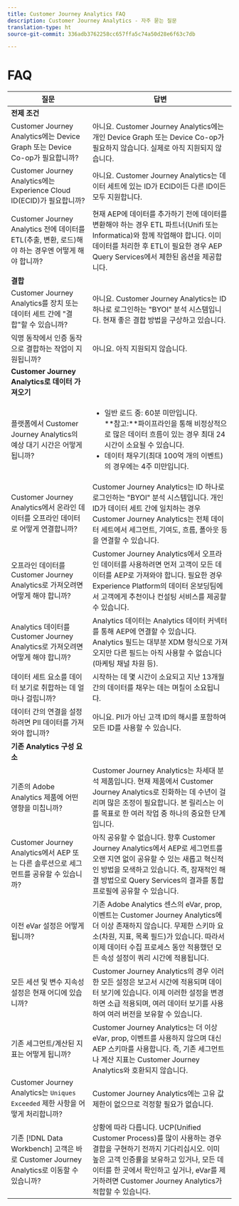 ```yaml
---
title: Customer Journey Analytics FAQ
description: Customer Journey Analytics - 자주 묻는 질문
translation-type: ht
source-git-commit: 336adb3762258cc657ffa5c74a50d28e6f63c7db

---
```



# FAQ

| 질문 | 답변 |
|---|---|
| **전제 조건** |  |
| Customer Journey Analytics에는 Device Graph 또는 Device Co-op가 필요합니까? | 아니요. Customer Journey Analytics에는 개인 Device Graph 또는 Device Co-op가 필요하지 않습니다. 실제로 아직 지원되지 않습니다. |
| Customer Journey Analytics에는 Experience Cloud ID(ECID)가 필요합니까? | 아니요. Customer Journey Analytics는 데이터 세트에 있는 ID가 ECID이든 다른 ID이든 모두 지원합니다. |
| Customer Journey Analytics 전에 데이터를 ETL(추출, 변환, 로드)해야 하는 경우엔 어떻게 해야 합니까? | 현재 AEP에 데이터를 추가하기 전에 데이터를 변환해야 하는 경우 ETL 파트너(Unifi 또는 Informatica)와 함께 작업해야 합니다. 이미 데이터를 처리한 후 ETL이 필요한 경우 AEP Query Services에서 제한된 옵션을 제공합니다. |
| **결합** |  |
| Customer Journey Analytics를 장치 또는 데이터 세트 간에 &quot;결합&quot;할 수 있습니까? | 아니요. Customer Journey Analytics는 ID 하나로 로그인하는 &quot;BYOI&quot; 분석 시스템입니다. 현재 좋은 결합 방법을 구상하고 있습니다. |
| 익명 동작에서 인증 동작으로 결합하는 작업이 지원됩니까? | 아니요. 아직 지원되지 않습니다. |
| **Customer Journey Analytics로 데이터 가져오기** |  |
| 플랫폼에서 Customer Journey Analytics의 예상 대기 시간은 어떻게 됩니까? | <ul><li>일반 로드 중: 60분 미만입니다. <br>**참고:**파이프라인을 통해 비정상적으로 많은 데이터 흐름이 있는 경우 최대 24시간이 소요될 수 있습니다.</li><li>데이터 채우기(최대 100억 개의 이벤트)의 경우에는 4주 미만입니다.</li></ul> |
| Customer Journey Analytics에서 온라인 데이터를 오프라인 데이터로 어떻게 연결합니까? | Customer Journey Analytics는 ID 하나로 로그인하는 &quot;BYOI&quot; 분석 시스템입니다. 개인 ID가 데이터 세트 간에 일치하는 경우 Customer Journey Analytics는 전체 데이터 세트에서 세그먼트, 기여도, 흐름, 폴아웃 등을 연결할 수 있습니다. |
| 오프라인 데이터를 Customer Journey Analytics로 가져오려면 어떻게 해야 합니까? | Customer Journey Analytics에서 오프라인 데이터를 사용하려면 먼저 고객이 모든 데이터를 AEP로 가져와야 합니다. 필요한 경우 Experience Platform의 데이터 온보딩팀에서 고객에게 추천이나 컨설팅 서비스를 제공할 수 있습니다. |
| Analytics 데이터를 Customer Journey Analytics로 가져오려면 어떻게 해야 합니까? | Analytics 데이터는 Analytics 데이터 커넥터를 통해 AEP에 연결할 수 있습니다. Analytics 필드는 대부분 XDM 형식으로 가져오지만 다른 필드는 아직 사용할 수 없습니다(마케팅 채널 차원 등). |
| 데이터 세트 요소를 데이터 보기로 취합하는 데 얼마나 걸립니까? | 시작하는 데 몇 시간이 소요되고 지난 13개월간의 데이터를 채우는 데는 며칠이 소요됩니다. |
| 데이터 간의 연결을 설정하려면 PII 데이터를 가져와야 합니까? | 아니요. PII가 아닌 고객 ID의 해시를 포함하여 모든 ID를 사용할 수 있습니다. |
| **기존 Analytics 구성 요소** |  |
| 기존의 Adobe Analytics 제품에 어떤 영향을 미칩니까? | Customer Journey Analytics는 차세대 분석 제품입니다. 현재 제품에서 Customer Journey Analytics로 진화하는 데 수년이 걸리며 많은 조정이 필요합니다. 본 릴리스는 이를 목표로 한 여러 작업 중 하나의 중요한 단계입니다. |
| Customer Journey Analytics에서 AEP 또는 다른 솔루션으로 세그먼트를 공유할 수 있습니까? | 아직 공유할 수 없습니다. 향후 Customer Journey Analytics에서 AEP로 세그먼트를 오랜 지연 없이 공유할 수 있는 새롭고 혁신적인 방법을 모색하고 있습니다. 즉, 잠재적인 해결 방법으로 Query Services의 결과를 통합 프로필에 공유할 수 있습니다. |
| 이전 eVar 설정은 어떻게 됩니까? | 기존 Adobe Analytics 센스의 eVar, prop, 이벤트는 Customer Journey Analytics에 더 이상 존재하지 않습니다. 무제한 스키마 요소(차원, 지표, 목록 필드)가 있습니다. 따라서 이제 데이터 수집 프로세스 동안 적용했던 모든 속성 설정이 쿼리 시간에 적용됩니다. |
| 모든 세션 및 변수 지속성 설정은 현재 어디에 있습니까? | Customer Journey Analytics의 경우 이러한 모든 설정은 보고서 시간에 적용되며 데이터 보기에 있습니다. 이제 이러한 설정을 변경하면 소급 적용되며, 여러 데이터 보기를 사용하여 여러 버전을 보유할 수 있습니다. |
| 기존 세그먼트/계산된 지표는 어떻게 됩니까? | Customer Journey Analytics는 더 이상 eVar, prop, 이벤트를 사용하지 않으며 대신 AEP 스키마를 사용합니다. 즉, 기존 세그먼트나 계산 지표는 Customer Journey Analytics와 호환되지 않습니다. |
| Customer Journey Analytics는 `Uniques Exceeded` 제한 사항을 어떻게 처리합니까? | Customer Journey Analytics에는 고유 값 제한이 없으므로 걱정할 필요가 없습니다. |
| 기존 [!DNL Data Workbench] 고객은 바로 Customer Journey Analytics로 이동할 수 있습니까? | 상황에 따라 다릅니다. UCP(Unified Customer Process)를 많이 사용하는 경우 결합을 구현하기 전까지 기다리십시오. 이미 높은 고객 인증률을 보유하고 있거나, 모든 데이터를 한 곳에서 확인하고 싶거나, eVar를 제거하려면 Customer Journey Analytics가 적합할 수 있습니다. |

